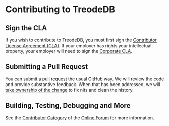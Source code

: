 # Contributing to TreodeDB

## Sign the CLA

If you wish to contribute to TreodeDB, you must first sign the [Contributor License Agreement (CLA)][cla-individual]. If your employer has rights your intellectual property, your employer will need to sign the [Corporate CLA][cla-corporate].


## Submitting a Pull Request

You can [submit a pull request][using-pull-requests] the usual GitHub way. We will review the code and provide substantive feedback. When that has been addressed, we will [take ownership of the change][merge-harmful] to fix nits and clean the history.


## Building, Testing, Debugging and More

See the [Contributor Category][forum-contributor] of the [Online Forum][forum] for more information.



[cla-individual]: https://treode.github.io/store/cla-individual.html

[cla-corporate]: https://treode.github.io/store/cla-corporate.html

[forum]: https://forum.treode.com "Online Forum for Users and Developers of Treode"

[forum-contributor]: https://forum.treode.com/c/contributor "The Contributor Category"

[merge-harmful]: http://blog.spreedly.com/2014/06/24/merge-pull-request-considered-harmful "&rquo;Merge pull request&lquo; Considered Harmful"

[using-pull-requests]: https://help.github.com/articles/using-pull-requests "Using Pull Requests"

